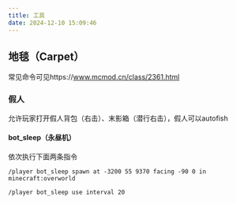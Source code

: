 ```yaml
---
title: 工具
date: 2024-12-10 15:09:46
---
```

## 地毯（Carpet）
常见命令可见https://www.mcmod.cn/class/2361.html

### 假人
允许玩家打开假人背包（右击）、末影箱（潜行右击），假人可以autofish

#### bot_sleep（永昼机）
依次执行下面两条指令
```
/player bot_sleep spawn at -3200 55 9370 facing -90 0 in minecraft:overworld
```
```
/player bot_sleep use interval 20
```